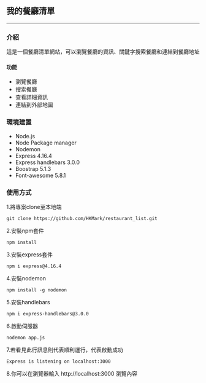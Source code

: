 ## 我的餐廳清單
---

### 介紹
這是一個餐廳清單網站，可以瀏覽餐廳的資訊、關鍵字搜索餐廳和連結到餐廳地址

#### 功能
- 瀏覽餐廳
- 搜索餐廳
- 查看詳細資訊
- 連結到外部地圖

### 環境建置
- Node.js
- Node Package manager
- Nodemon
- Express 4.16.4
- Express handlebars 3.0.0
- Boostrap 5.1.3
- Font-awesome 5.8.1

### 使用方式

1.將專案clone至本地端
```
git clone https://github.com/HKMark/restaurant_list.git
```

2.安裝npm套件
```
npm install
```

3.安裝express套件
```
npm i express@4.16.4
```

4.安裝nodemon
```
npm install -g nodemon
```

5.安裝handlebars
```
npm i express-handlebars@3.0.0
```

6.啟動伺服器
```
nodemon app.js
```

7.若看見此行訊息則代表順利運行，代表啟動成功
```
Express is listening on localhost:3000
```

8.你可以在瀏覽器輸入 http://localhost:3000 瀏覽內容

